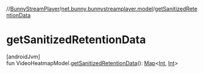 //[BunnyStreamPlayer](../../index.md)/[net.bunny.bunnystreamplayer.model](index.md)/[getSanitizedRetentionData](get-sanitized-retention-data.md)

# getSanitizedRetentionData

[androidJvm]\
fun VideoHeatmapModel.[getSanitizedRetentionData](get-sanitized-retention-data.md)(): [Map](https://kotlinlang.org/api/core/kotlin-stdlib/kotlin.collections/-map/index.html)&lt;[Int](https://kotlinlang.org/api/core/kotlin-stdlib/kotlin/-int/index.html), [Int](https://kotlinlang.org/api/core/kotlin-stdlib/kotlin/-int/index.html)&gt;